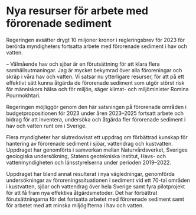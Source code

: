 # Nya resurser för arbete med förorenade sediment

Regeringen avsätter drygt 10 miljoner kronor i regleringsbrev för 2023 för berörda myndigheters fortsatta arbete med förorenade sediment i hav och vatten.

– Välmående hav och sjöar är en förutsättning för att klara flera samhällsutmaningar. Jag är mycket bekymrad över alla föroreningar och skräp i våra hav och vatten. Vi satsar nu ytterligare resurser, för att på ett effektivt sätt kunna åtgärda de förorenade sediment som utgör störst risk för människors hälsa och för miljön, säger klimat- och miljöminister Romina Pourmokhtari.

Regeringen möjliggör genom den här satsningen på förorenade områden i budgetpropositionen för 2023 under åren 2023–2025 fortsatt arbete och bidrag för att inventera, undersöka och åtgärda fler förorenade sediment i hav och vatten runt om i Sverige.

Flera myndigheter har slutredovisat ett uppdrag om förbättrad kunskap för hantering av förorenade sediment i sjöar, vattendrag och kustvatten. Uppdraget har genomförts i samverkan mellan Naturvårdsverket, Sveriges geologiska undersökning, Statens geotekniska institut, Havs- och vattenmyndigheten och länsstyrelserna under perioden 2019–2022.

Uppdraget har bland annat resulterat i nya vägledningar, genomförda undersökningar av föroreningssituationen i sediment vid ett 70-tal områden i kustvatten, sjöar och vattendrag över hela Sverige samt fyra pilotprojekt för att få fram nya effektiva åtgärdsmetoder. Det har förbättrat förutsättningarna för det fortsatta arbetet med förorenade sediment samt för arbetet med att minska miljögifterna i hav och vatten.
